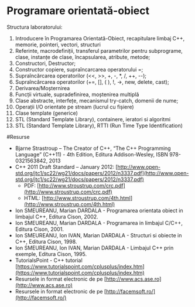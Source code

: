 # Programare orientată-obiect
Structura laboratorului: 
1. Introducere în Programarea Orientată-Obiect, recapitulare limbaj C++, memorie, pointeri, vectori, structuri
2. Referinte, macrodefiniții, transferul parametrilor pentru subprograme, clase, instanțe de clase, încapsularea, atribute, metode;
3. Constructori, Destructor;
4. Constructor copiere, supraîncarcarea operatorului =;
5. Supraîncărcarea operatorilor (<<, >>, +, -, *, /, ++, --);
6. Supraîncărcarea operatorilor (+=, [], ( ), !, ->, new, delete, cast);
7. Derivarea/Moșternirea
8. Funcții virtuale, supradefinirea, moștenirea multiplă
9. Clase abstracte, interfețe, mecanismul try-catch, domenii de nume;
10. Operații I/O orientate pe stream (lucrul cu fișiere)
11. Clase template (generice)
12. STL (Standard Template Library), containere, ieratori si algoritmi
13. STL (Standard Template Library), RTTI (Run Time Type Identification)

#Resurse

- Bjarne Strastroup – The Creator of C++, “The C++ Programming Language” (C++11) - 4th Edition, Editura Addison-Wesley, ISBN 978-0321563842, 2013​
- C++ 2011 Draft Standard – January 2012: [http://www.open-std.org/jtc1/sc22/wg21/docs/papers/2012/n3337.pdf​](http://www.open-std.org/jtc1/sc22/wg21/docs/papers/2012/n3337.pdf​)
	- PDF: [http://www.stroustrup.com/crc.pdf​](http://www.stroustrup.com/crc.pdf​)
	- HTML: [http://www.stroustrup.com/4th.html​](http://www.stroustrup.com/4th.html​)
- Ion SMEUREANU, Marian DARDALA - Programarea orientata obiect in limbajul C++, Editura Cison, 2002.​
- Ion SMEUREANU, Marian DARDALA - Programarea in limbajul C/C++, Editura Cison, 2001.​
- Ion SMEUREANU, Ion IVAN, Marian DARDALA - Structuri si obiecte in C++, Editura Cison, 1998.​
- Ion SMEUREANU, Ion IVAN, Marian DARDALA - Limbajul C++ prin exemple, Editura Cison, 1995.​
- TutorialsPoint - C++ tutorial [https://www.tutorialspoint.com/cplusplus/index.htm](https://www.tutorialspoint.com/cplusplus/index.htm)
- Resursele in format electronic de pe [http://www.acs.ase.ro​](http://www.acs.ase.ro​)
- Resursele in format electronic de pe [http://facemsoft.ro/​](http://facemsoft.ro/​)